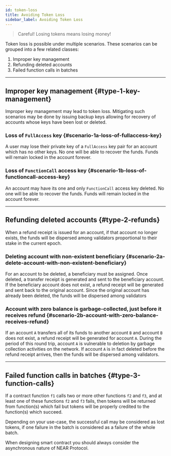 ```yaml
---
id: token-loss
title: Avoiding Token Loss
sidebar_label: Avoiding Token Loss
---
```


<blockquote class="danger">
  Careful! Losing tokens means losing money!
</blockquote>


Token loss is possible under multiple scenarios. These scenarios can be grouped into a few related classes:

1. Improper key management
2. Refunding deleted accounts
3. Failed function calls in batches

---

## Improper key management {#type-1-key-management}

Improper key management may lead to token loss. Mitigating such scenarios may be done by issuing backup keys 
allowing for recovery of accounts whose keys have been lost or deleted.

### Loss of `FullAccess` key {#scenario-1a-loss-of-fullaccess-key}

A user may lose their private key of a `FullAccess` key pair for an account which has no other keys. 
No one will be able to recover the funds.  Funds will remain locked in the account forever.

### Loss of `FunctionCall` access key {#scenario-1b-loss-of-functioncall-access-key}

An account may have its one and only `FunctionCall` access key deleted. 
No one will be able to recover the funds.  Funds will remain locked in the account forever.

---
## Refunding deleted accounts {#type-2-refunds}

When a refund receipt is issued for an account, if that account no longer exists, the funds will be dispersed among
validators proportional to their stake in the current epoch.

### Deleting account with non-existent beneficiary {#scenario-2a-delete-account-with-non-existent-beneficiary}

For an account to be deleted, a beneficiary must be assigned.
Once deleted, a transfer receipt is generated and sent to the beneficiary account.
If the beneficiary account does not exist, a refund receipt will be generated and sent back to the original account.
Since the original account has already been deleted, the funds will be dispersed among validators

### Account with zero balance is garbage-collected, just before it receives refund {#scenario-2b-account-with-zero-balance-receives-refund}

If an account `A` transfers all of its funds to another account `B` and account `B` does not exist,
a refund receipt will be generated for account `A`.  During the period of this round trip,
account `A` is vulnerable to deletion by garbage collection activities on the network.
If account `A` is in fact deleted before the refund receipt arrives, then the funds will be dispersed among validators.

---
## Failed function calls in batches {#type-3-function-calls}

If a contract function `f1` calls two or more other functions `f2` and `f3`,
and at least one of these functions `f2` and `f3` fails, then tokens will be returned from function(s)
which fail but tokens will be properly credited to the function(s) which succeed.

Depending on your use-case, the successful call may be considered as lost tokens, if one failure in the batch
is considered as a failure of the whole batch.

When designing smart contract you should always consider the asynchronous nature of NEAR Protocol.

